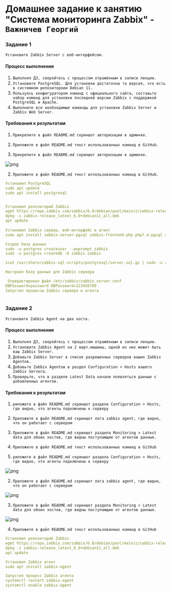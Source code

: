 # Домашнее задание к занятию "Система мониторинга Zabbix" - `Важничев Георгий`


### Задание 1

`Установите Zabbix Server с веб-интерфейсом.`

#### Процесс выполнения

1. `Выполняя ДЗ, сверяйтесь с процессом отражённым в записи лекции.`
2. `Установите PostgreSQL. Для установки достаточна та версия, что есть в системном репозитороии Debian 11.`
3. `Пользуясь конфигуратором команд с официального сайта, составьте набор команд для установки последней версии Zabbix с поддержкой PostgreSQL и Apache.`
4. `Выполните все необходимые команды для установки Zabbix Server и Zabbix Web Server.`

#### Требования к результатам

1. `Прикрепите в файл README.md скриншот авторизации в админке.`
2. `Приложите в файл README.md текст использованных команд в GitHub.`

1. `Прикрепите в файл README.md скриншот авторизации в админке.`

![png]()

2. `Приложите в файл README.md текст использованных команд в GitHub.`

```yaml
Установил PostgreSQL
sudo apt update 
sudo apt install postgresql


Установил репозиторий Zabbix
wget https://repo.zabbix.com/zabbix/6.0/debian/pool/main/z/zabbix-release/zabbix-release_latest_6.0+debian11_all.deb
dpkg -i zabbix-release_latest_6.0+debian11_all.deb
apt update
 
Установил Zabbix сервер, веб-интерфейс и агент 
sudo apt install zabbix-server-pgsql zabbix-frontend-php php7.4-pgsql zabbix-apache-conf zabbix-sql-scripts zabbix-agent

Создал базу данных
sudo -u postgres createuser --pwprompt zabbix
sudo -u postgres createdb -O zabbix zabbix  

zcat /usr/share/zabbix-sql-scripts/postgresql/server.sql.gz | sudo -u zabbix psql zabbix 

Настроил базу данных для Zabbix сервера

 Отредактировал файл /etc/zabbix/zabbix_server.conf
DBPassword=password DBPassword=123456789
Запустил процессы Zabbix сервера и агента
   
```

### Задание 2

 `Установите Zabbix Agent на два хоста.`

#### Процесс выполнения

1. `Выполняя ДЗ, сверяйтесь с процессом отражённым в записи лекции.`
2. `Установите Zabbix Agent на 2 вирт.машины, одной из них может быть ваш Zabbix Server.`
3. `Добавьте Zabbix Server в список разрешенных серверов ваших Zabbix Agentов.`
4. `Добавьте Zabbix Agentов в раздел Configuration > Hosts вашего Zabbix Servera.`
5. `Проверьте, что в разделе Latest Data начали появляться данные с добавленных агентов.`

#### Требования к результатам

1. `риложите в файл README.md скриншот раздела Configuration > Hosts, где видно, что агенты подключены к серверу`
2. `Приложите в файл README.md скриншот лога zabbix agent, где видно, что он работает с сервером`
3. `Приложите в файл README.md скриншот раздела Monitoring > Latest data для обоих хостов, где видны поступающие от агентов данные.`
4. `Приложите в файл README.md текст использованных команд в GitHub`


1. `риложите в файл README.md скриншот раздела Configuration > Hosts, где видно, что агенты подключены к серверу`

![png]()

2. `Приложите в файл README.md скриншот лога zabbix agent, где видно, что он работает с сервером`

![png]()

3. `Приложите в файл README.md скриншот раздела Monitoring > Latest data для обоих хостов, где видны поступающие от агентов данные.`

![png]()

4. `Приложите в файл README.md текст использованных команд в GitHub`

```yaml
Установил репозиторий Zabbix
wget https://repo.zabbix.com/zabbix/6.0/debian/pool/main/z/zabbix-release/zabbix-release_latest_6.0+debian11_all.deb
dpkg -i zabbix-release_latest_6.0+debian11_all.deb
apt update  

Установил Zabbix агент
sudo apt install zabbix-agent

Запустил процесс Zabbix агента
systemctl restart zabbix-agent
systemctl enable zabbix-agent   
```

